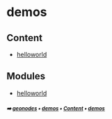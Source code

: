 # demos



## Content

- [helloworld](helloworld.md#helloworld)

## Modules



- [helloworld](helloworld.md#helloworld)

##### <sub>:arrow_right: [geonodes](index.md#geonodes) :black_small_square: [demos](demos.md#demos) :black_small_square: [Content](demos.md#content) :black_small_square: [demos](demos.md#demos)</sub>